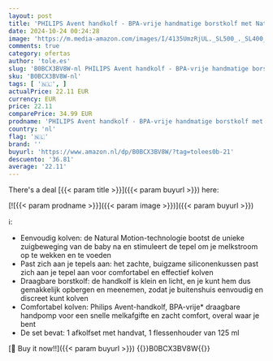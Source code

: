 ```yaml
---
layout: post
title: 'PHILIPS Avent handkolf - BPA-vrije handmatige borstkolf met Natural Motion-technologie  model SCF430/01 '
date: 2024-10-24 00:24:28
image: 'https://m.media-amazon.com/images/I/4135UmzRjUL._SL500_._SL400_.jpg'
comments: true
category: ofertas
author: 'tole.es'
slug: 'B0BCX3BV8W-nl PHILIPS Avent handkolf - BPA-vrije handmatige borstkolf...'
sku: 'B0BCX3BV8W-nl'
tags: [ '🇳🇱', ]
actualPrice: 22.11 EUR
currency: EUR
price: 22.11
comparePrice: 34.99 EUR
prodname: 'PHILIPS Avent handkolf - BPA-vrije handmatige borstkolf met Natural Motion-technologie  model SCF430/01 '
country: 'nl'
flag: '🇳🇱'
brand: ''
buyurl: 'https://www.amazon.nl/dp/B0BCX3BV8W/?tag=tolees0b-21'
descuento: '36.81'
average: '22.11'
---
```


There's a deal [{{< param title >}}]({{< param buyurl >}})  here:

[![{{< param prodname >}}]({{< param image >}})]({{< param buyurl >}})

ℹ️:

- Eenvoudig kolven: de Natural Motion-technologie bootst de unieke zuigbeweging van de baby na en stimuleert de tepel om je melkstroom op te wekken en te voeden
- Past zich aan je tepels aan: het zachte, buigzame siliconenkussen past zich aan je tepel aan voor comfortabel en effectief kolven
- Draagbare borstkolf: de handkolf is klein en licht, en je kunt hem dus gemakkelijk opbergen en meenemen, zodat je buitenshuis eenvoudig en discreet kunt kolven
- Comfortabel kolven: Philips Avent-handkolf, BPA-vrije* draagbare handpomp voor een snelle melkafgifte en zacht comfort, overal waar je bent
- De set bevat: 1 afkolfset met handvat, 1 flessenhouder van 125 ml

[🛒 Buy it now!!]({{< param buyurl >}})
{{<world>}}B0BCX3BV8W{{</world>}}
